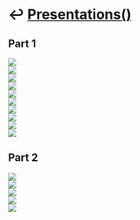 # ↩️ [Presentations()](https://cpp-red-lion.github.io/presentations/list.html)

## Part 1  

![](IMG_0243.jpeg)  
![](IMG_0246.jpeg)  
![](IMG_0242.jpeg)  
![](IMG_0248.jpeg)  
![](IMG_0250.jpeg)  
![](IMG_0256.jpeg)  
![](IMG_0263.jpeg)  
![](IMG_0257.jpeg)  
![](IMG_0261.jpeg)  
![](IMG_0262.jpeg)  

## Part 2  

![](IMG_XXX.jpeg)  
![](IMG_XXX.jpeg)  
![](IMG_XXX.jpeg)  
![](IMG_XXX.jpeg)  
![](IMG_XXX.jpeg)  

